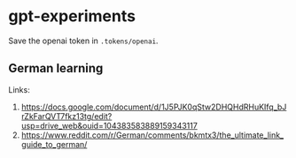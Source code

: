 # gpt-experiments

Save the openai token in `.tokens/openai`.

## German learning

Links:
1. https://docs.google.com/document/d/1J5PJK0qStw2DHQHdRHuKIfq_bJrZkFarQVT7fkz13tg/edit?usp=drive_web&ouid=104383583889159343117 
2. https://www.reddit.com/r/German/comments/bkmtx3/the_ultimate_link_guide_to_german/